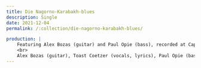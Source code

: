 ```yaml
---
title: Die Nagorno-Karabakh-blues
description: Single
date: 2021-12-04
permalink: /:collection/die-nagorno-karabakh-blues/

production: |
    Featuring Alex Bozas (guitar) and Paul Opie (bass), recorded at Cape Audio College on 17 May 2021.<br>
    <br>
    Alex Bozas (guitar), Toast Coetzer (vocals, lyrics), Paul Opie (bass) and Stephen Timm (drums). Recorded during a live-stream at Cape Audio College on 17 May 2021 by a team of students under supervision of Ian Watson. Mixed and mastered: Stephen Timm. Cover artwork & design: Alice Inggs. Thanks to everyone!
---
```

